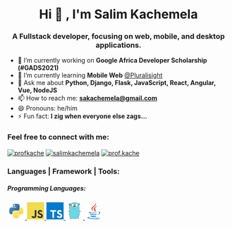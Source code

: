 <h1 align="center">Hi 👋 , I'm Salim Kachemela</h1>
<h3 align="center">A Fullstack developer, focusing on web, mobile, and desktop applications.</h3>

- 🔭 I’m currently working on **Google Africa Developer Scholarship (#GADS2021)**
- 🌱 I’m currently learning **Mobile Web** [@Pluralisight](https://pluralsight.com)
- 💬 Ask me about **Python, Django, Flask, JavaScript, React, Angular, Vue, NodeJS**
- 📫 How to reach me: **sakachemela@gmail.com**
- 😄 Pronouns: he/him
- ⚡ Fun fact: **I zig when everyone else zags...**

<h3 align="left">Feel free to connect with me:</h3>
<p align="left">
<a href="https://twitter.com/ProfKache" target="blank"><img align="center" src="https://cdn.jsdelivr.net/npm/simple-icons@3.0.1/icons/twitter.svg" alt="profkache" height="30" width="40" /></a>
<a href="https://linkedin.com/in/salimkachemela" target="blank"><img align="center" src="https://cdn.jsdelivr.net/npm/simple-icons@3.0.1/icons/linkedin.svg" alt="salimkachemela" height="30" width="40" /></a>
<a href="https://instagram.com/prof.kache" target="blank"><img align="center" src="https://cdn.jsdelivr.net/npm/simple-icons@3.0.1/icons/instagram.svg" alt="prof.kache" height="30" width="40" /></a><br>
</p>

<h3 align="left">Languages | Framework | Tools:</h3>
<h5>Programming Languages:</h5>
<p></a> <a href="https://www.python.org" target="_blank"> <img src="https://raw.githubusercontent.com/devicons/devicon/master/icons/python/python-original.svg" alt="python" width="40" height="40"/> </a><a href="https://developer.mozilla.org/en-US/docs/Web/JavaScript" target="_blank"> <img src="https://raw.githubusercontent.com/devicons/devicon/master/icons/javascript/javascript-original.svg" alt="javascript" width="40" height="40"/> </a><a href="https://www.typescriptlang.org/" target="_blank"> <img src="https://raw.githubusercontent.com/devicons/devicon/master/icons/typescript/typescript-original.svg" alt="typescript" width="40" height="40"/> </a>
<a href="https://golang.org/" target="_blank"> <img src="https://github.com/devicons/devicon/blob/master/icons/go/go-original.svg" alt="golanga" width="40" height="40"/> </a> 
<a href="https://www.programiz.com/java-programming" target="_blank">
  <img src="https://github.com/devicons/devicon/blob/master/icons/java/java-original.svg" alt="ruby" width="40" height="40"/>
</a>
</p>

<!--
<h5>Frameworks and Libraries:</h5>
<p><a href="https://www.djangoproject.com/" target="_blank"> <img src="https://raw.githubusercontent.com/devicons/devicon/master/icons/django/django-original.svg" alt="django" width="40" height="40"/> </a><a href="https://flask.palletsprojects.com/" target="_blank"> <img src="https://www.vectorlogo.zone/logos/pocoo_flask/pocoo_flask-icon.svg" alt="flask" width="40" height="40"/> </a>  <a href="https://rubyonrails.org" target="_blank"> <img src="https://raw.githubusercontent.com/devicons/devicon/master/icons/rails/rails-original-wordmark.svg" alt="rails" width="40" height="40"/> </a></a> <a href="https://laravel.com/" target="_blank"> <img src="https://raw.githubusercontent.com/devicons/devicon/master/icons/laravel/laravel-plain-wordmark.svg" alt="laravel" width="40" height="40"/> </a><a href="https://codeigniter.com" target="_blank"> <img src="https://cdn.worldvectorlogo.com/logos/codeigniter.svg" alt="codeigniter" width="40" height="40"/> </a><a href="https://reactjs.org/" target="_blank"> <img src="https://raw.githubusercontent.com/devicons/devicon/master/icons/react/react-original-wordmark.svg" alt="react" width="40" height="40"/> </a><a href="https://vuejs.org/" target="_blank"> <img src="https://raw.githubusercontent.com/devicons/devicon/master/icons/vuejs/vuejs-original-wordmark.svg" alt="vuejs" width="40" height="40"/> </a><a href="https://getbootstrap.com" target="_blank"> <img src="https://raw.githubusercontent.com/devicons/devicon/master/icons/bootstrap/bootstrap-plain-wordmark.svg" alt="bootstrap" width="40" height="40"/> </a>
</p> -->
